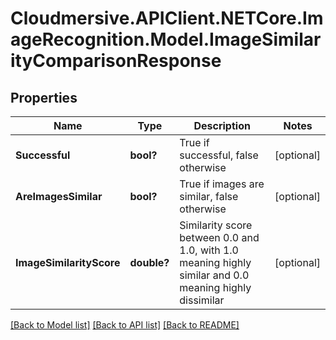 # Cloudmersive.APIClient.NETCore.ImageRecognition.Model.ImageSimilarityComparisonResponse
## Properties

Name | Type | Description | Notes
------------ | ------------- | ------------- | -------------
**Successful** | **bool?** | True if successful, false otherwise | [optional] 
**AreImagesSimilar** | **bool?** | True if images are similar, false otherwise | [optional] 
**ImageSimilarityScore** | **double?** | Similarity score between 0.0 and 1.0, with 1.0 meaning highly similar and 0.0 meaning highly dissimilar | [optional] 

[[Back to Model list]](../README.md#documentation-for-models) [[Back to API list]](../README.md#documentation-for-api-endpoints) [[Back to README]](../README.md)

